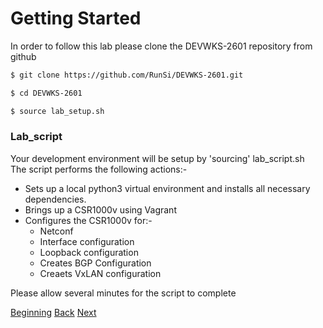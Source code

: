 # Getting Started

In order to follow this lab please clone the DEVWKS-2601 repository from github

```bash
$ git clone https://github.com/RunSi/DEVWKS-2601.git

$ cd DEVWKS-2601

$ source lab_setup.sh
```

### Lab_script

Your development environment will be setup by 'sourcing' lab_script.sh  
The script performs the following actions:-

* Sets up a local python3 virtual environment and installs all necessary
 dependencies.  
* Brings up a CSR1000v using Vagrant  
* Configures the CSR1000v for:-  
    * Netconf
    * Interface configuration
    * Loopback configuration
    * Creates BGP Configuration
    * Creaets VxLAN configuration
    
Please allow several minutes for the script to complete

[Beginning](../README.md)   [Back](../README.md)  [Next](./step2.md)

